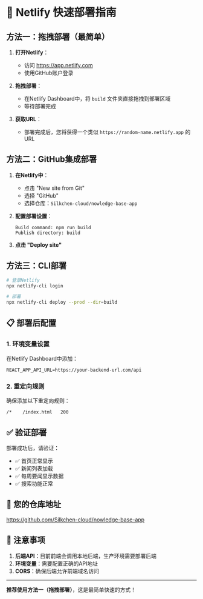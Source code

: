 # 🚀 Netlify 快速部署指南

## 方法一：拖拽部署（最简单）

1. **打开Netlify**：
   - 访问 https://app.netlify.com
   - 使用GitHub账户登录

2. **拖拽部署**：
   - 在Netlify Dashboard中，将 `build` 文件夹直接拖拽到部署区域
   - 等待部署完成

3. **获取URL**：
   - 部署完成后，您将获得一个类似 `https://random-name.netlify.app` 的URL

## 方法二：GitHub集成部署

1. **在Netlify中**：
   - 点击 "New site from Git"
   - 选择 "GitHub"
   - 选择仓库：`Silkchen-cloud/nowledge-base-app`

2. **配置部署设置**：
   ```
   Build command: npm run build
   Publish directory: build
   ```

3. **点击 "Deploy site"**

## 方法三：CLI部署

```bash
# 登录Netlify
npx netlify-cli login

# 部署
npx netlify-cli deploy --prod --dir=build
```

## 📋 部署后配置

### 1. 环境变量设置
在Netlify Dashboard中添加：
```
REACT_APP_API_URL=https://your-backend-url.com/api
```

### 2. 重定向规则
确保添加以下重定向规则：
```
/*    /index.html   200
```

## ✅ 验证部署

部署成功后，请验证：
- ✅ 首页正常显示
- ✅ 新闻列表加载
- ✅ 每周要闻显示数据
- ✅ 搜索功能正常

## 🔗 您的仓库地址
https://github.com/Silkchen-cloud/nowledge-base-app

## 📝 注意事项

1. **后端API**：目前前端会调用本地后端，生产环境需要部署后端
2. **环境变量**：需要配置正确的API地址
3. **CORS**：确保后端允许前端域名访问

---

**推荐使用方法一（拖拽部署）**，这是最简单快速的方式！ 
